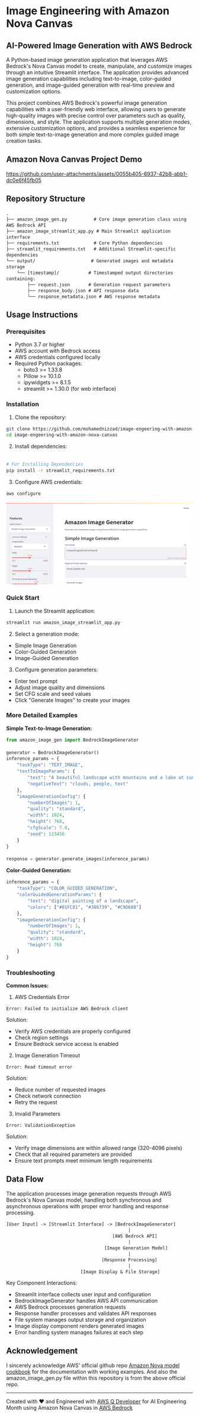 # Image Engineering with Amazon Nova Canvas
## AI-Powered Image Generation with AWS Bedrock

A Python-based image generation application that leverages AWS Bedrock's Nova Canvas model to create, manipulate, and customize images through an intuitive Streamlit interface. The application provides advanced image generation capabilities including text-to-image, color-guided generation, and image-guided generation with real-time preview and customization options.

This project combines AWS Bedrock's powerful image generation capabilities with a user-friendly web interface, allowing users to generate high-quality images with precise control over parameters such as quality, dimensions, and style. The application supports multiple generation modes, extensive customization options, and provides a seamless experience for both simple text-to-image generation and more complex guided image creation tasks.

## Amazon Nova Canvas Project Demo
https://github.com/user-attachments/assets/0055b405-6937-42b8-abb1-dc0e6f45fb05

## Repository Structure
```
.
├── amazon_image_gen.py          # Core image generation class using AWS Bedrock API
├── amazon_image_streamlit_app.py # Main Streamlit application interface
├── requirements.txt             # Core Python dependencies
├── streamlit_requirements.txt   # Additional Streamlit-specific dependencies
└── output/                     # Generated images and metadata storage
    └── [timestamp]/           # Timestamped output directories containing:
        ├── request.json       # Generation request parameters
        ├── response_body.json # API response data
        └── response_metadata.json # AWS response metadata
```

## Usage Instructions
### Prerequisites
- Python 3.7 or higher
- AWS account with Bedrock access
- AWS credentials configured locally
- Required Python packages:
  - boto3 >= 1.33.8
  - Pillow >= 10.1.0
  - ipywidgets >= 8.1.5
  - streamlit >= 1.30.0 (for web interface)

### Installation
1. Clone the repository:
```bash
git clone https://github.com/mohamednizzad/image-engeering-with-amazon-nova-canvas.git
cd image-engeering-with-amazon-nova-canvas
```

2. Install dependencies:
```bash

# For Installing Dependencies
pip install -r streamlit_requirements.txt
```

3. Configure AWS credentials:
```bash
aws configure
```

![Application Interface](Amazon_Nova_Interface.png)

### Quick Start
1. Launch the Streamlit application:
```bash
streamlit run amazon_image_streamlit_app.py
```

2. Select a generation mode:
- Simple Image Generation
- Color-Guided Generation
- Image-Guided Generation

3. Configure generation parameters:
- Enter text prompt
- Adjust image quality and dimensions
- Set CFG scale and seed values
- Click "Generate Images" to create your images

### More Detailed Examples

**Simple Text-to-Image Generation:**
```python
from amazon_image_gen import BedrockImageGenerator

generator = BedrockImageGenerator()
inference_params = {
    "taskType": "TEXT_IMAGE",
    "textToImageParams": {
        "text": "A beautiful landscape with mountains and a lake at sunset",
        "negativeText": "clouds, people, text"
    },
    "imageGenerationConfig": {
        "numberOfImages": 1,
        "quality": "standard",
        "width": 1024,
        "height": 768,
        "cfgScale": 7.0,
        "seed": 123456
    }
}

response = generator.generate_images(inference_params)
```

**Color-Guided Generation:**
```python
inference_params = {
    "taskType": "COLOR_GUIDED_GENERATION",
    "colorGuidedGenerationParams": {
        "text": "digital painting of a landscape",
        "colors": ["#81FC81", "#386739", "#C9D688"]
    },
    "imageGenerationConfig": {
        "numberOfImages": 1,
        "quality": "standard",
        "width": 1024,
        "height": 768
    }
}
```

### Troubleshooting

**Common Issues:**

1. AWS Credentials Error
```
Error: Failed to initialize AWS Bedrock client
```
Solution:
- Verify AWS credentials are properly configured
- Check region settings
- Ensure Bedrock service access is enabled

2. Image Generation Timeout
```
Error: Read timeout error
```
Solution:
- Reduce number of requested images
- Check network connection
- Retry the request

3. Invalid Parameters
```
Error: ValidationException
```
Solution:
- Verify image dimensions are within allowed range (320-4096 pixels)
- Check that all required parameters are provided
- Ensure text prompts meet minimum length requirements

## Data Flow
The application processes image generation requests through AWS Bedrock's Nova Canvas model, handling both synchronous and asynchronous operations with proper error handling and response processing.

```ascii
[User Input] -> [Streamlit Interface] -> [BedrockImageGenerator]
                                              |
                                        [AWS Bedrock API]
                                              |
                                     [Image Generation Model]
                                              |
                                    [Response Processing]
                                              |
                            [Image Display & File Storage]
```

Key Component Interactions:
- Streamlit interface collects user input and configuration
- BedrockImageGenerator handles AWS API communication
- AWS Bedrock processes generation requests
- Response handler processes and validates API responses
- File system manages output storage and organization
- Image display component renders generated images
- Error handling system manages failures at each step


## Acknowledgement
I sincerely acknowledge AWS' official github repo [Amazon Nova model cookbook](https://github.com/aws-samples/amazon-nova-samples/tree/main) for the documentation with working examples. And also the amazon_image_gen.py file within this repository is from the above official repo.

---

Created with ❤️ and Engineered with [AWS Q Developer](https://aws.amazon.com/q/developer/build/) for AI Engineering Month using Amazon Nova Canvas in [AWS Bedrock](https://aws.amazon.com/bedrock/?trk=33b5edcf-0d26-4e1d-b868-603c42c06eaf&sc_channel=ps&ef_id=CjwKCAjwravBBhBjEiwAIr30VCt0Jr1tGaCf_jDwfPOO_Bd9mKUcXTKmQ0tVb5CVgWAXleVBLusC0hoC8sAQAvD_BwE:G:s&s_kwcid=AL!4422!3!692062173500!e!!g!!aws%20bedrock!21054971903!164977109691&gad_campaignid=21054971903&gbraid=0AAAAADjHtp8ytADZ1Gf5qCOD_7F5i0VuH&gclid=CjwKCAjwravBBhBjEiwAIr30VCt0Jr1tGaCf_jDwfPOO_Bd9mKUcXTKmQ0tVb5CVgWAXleVBLusC0hoC8sAQAvD_BwE)
